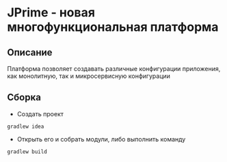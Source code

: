 # JPrime - новая многофункциональная платформа

## Описание
 
Платформа позволяет создавать различные конфигурации приложения, как монолитную, так и микросервисную конфигурации

## Сборка

* Создать проект 
```
gradlew idea
```
* Открыть его и собрать модули, либо выполнить команду
```
gradlew build
```
